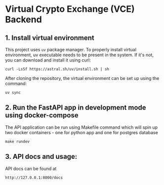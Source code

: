 # Virtual Crypto Exchange (VCE) Backend 

## 1. Install virtual environment
This project uses `uv` package manager. To properly install virtual environment, uv executable needs to be present in the system. If it's not, you can download and install it using curl:
```
curl -LsSf https://astral.sh/uv/install.sh | sh
```

After cloning the repository, the virtual environment can be set up using the command:
```
uv sync
```

## 2. Run the FastAPI app in development mode using docker-compose
The API application can be run using Makefile command which will spin up two docker containers - one for python app and one for postgres database
```
make rundev
```

## 3. API docs and usage:
API docs can be found at
```
http://127.0.0.1:8000/docs
```
